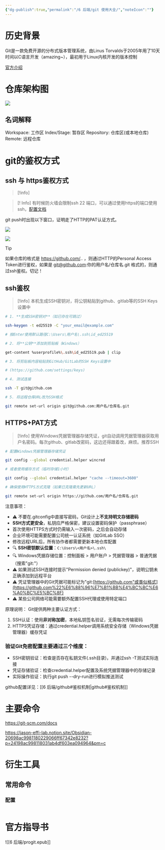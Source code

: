 ```yaml
---
{"dg-publish":true,"permalink":"/6 后端/git 使用大全/","noteIcon":""}
---
```



# 历史背景

Git是一款免费开源的分布式版本管理系统，由Linus Torvalds于2005年用了10天时间以C语言开发（amazing~），最初用于Linux内核开发的版本控制

[官方介绍](https://git-scm.com/book/zh/v2/%E8%B5%B7%E6%AD%A5-Git-%E7%AE%80%E5%8F%B2)

# 仓库架构图

![](https://jancis-1361410855.cos.ap-beijing.myqcloud.com/ObsidianImage/20250827181736285.png)
## 名词解释

Workspace: 工作区
Index/Stage: 暂存区
Repository: 仓库区(或本地仓库)
Remote:  远程仓库

# git的鉴权方式

## ssh 与 https鉴权方式
> [!info]
> 

> [! Info]
> 有时候防火墙会限制ssh 22 端口，可以通过使用https的端口使用ssh，[配置文档](https://docs.github.com/en/authentication/troubleshooting-ssh/using-ssh-over-the-https-port)


git push时出现以下窗口，证明走了HTTP的PAT认证方式。

![](https://jancis-1361410855.cos.ap-beijing.myqcloud.com/ObsidianImage/20250827181501879.png)

![](https://jancis-1361410855.cos.ap-beijing.myqcloud.com/ObsidianImage/20250827180910921.png)

> [!tip]
> 如果仓库的格式是 https://github.com/.. ，则通过HTTP的Personal Access Token进行鉴权，如果是 git@github.com:你的用户名/仓库名.git 格式的，则通过ssh鉴权。切记！

## ssh鉴权

> [!info]
> 本机生成SSH密钥对，将公钥粘贴到github、gitlab等的SSH Keys设置中

```BASH
# 1. **生成SSH密钥对**（如已存在可跳过）

ssh-keygen -t ed25519 -C "your_email@example.com"

# 按Enter使用默认路径C:\Users\用户名\.ssh\id_ed25519

# 2. 将**公钥**添加到剪贴板（Windows）

get-content %userprofile%\.ssh\id_ed25519.pub | clip

# 3. 将剪贴板内容粘贴到GitHub/GitLab的SSH Keys设置中

# (https://github.com/settings/keys)

# 4. 测试连接

ssh -T git@github.com

# 5. 将远程仓库URL改为SSH格式

git remote set-url origin git@github.com:用户名/仓库名.git
```

## HTTPS+PAT方式

> [!info]
> 使用Windows凭据管理器存储凭证，git自动调用凭据管理器获取用户名密码。每次github、gitlab改密码，这边还得跟着改，麻烦。推荐SSH

```BASH
# 配置Windows凭据管理器存储凭证

git config --global credential.helper wincred

# 或者使用缓存方式（临时存储1小时）

git config --global credential.helper "cache --timeout=3600"

# 确保使用HTTPS方式克隆（如果已克隆需先更新URL）

git remote set-url origin https://github.com/用户名/仓库名.git
```

注意事项：
- ⚠️ 不要在.gitconfig中直接写密码，Git设计上**不支持明文存储密码**
- **SSH方式更安全**，私钥应严格保密，建议设置密码保护（passphrase）
- 首次使用HTTPS方式时仍需输入一次密码，之后会自动存储
- 企业环境可能需要配置公司统一认证系统（如GitLab SSO）
- 修改远程URL后，所有协作者都需要更新本地仓库配置
- 🔍 **SSH密钥默认位置**：`C:\Users\<用户名>\.ssh\`
- 🔍 Windows凭据存储位置：控制面板 > 用户账户 > 凭据管理器 > 普通凭据（搜索"git:"）
- ⚠️ 如果测试SSH连接时提示"Permission denied (publickey)"，说明公钥未正确添加到远程平台
- ⚠️ 凭证管理器中的Git凭据可能标记为"git:[https://github.com"或类似格式](https://github.com%22%E6%88%96%E7%B1%BB%E4%BC%BC%E6%A0%BC%E5%BC%8F)
- ⚠️ 某些公司网络可能需要额外配置SSH代理或使用特定端口

原理说明： Git提供两种主要认证方式：
1. SSH认证：使用**非对称加密**，本地私钥签名验证，无需每次传输密码
2. HTTPS凭证存储：通过credential.helper调用系统安全存储（Windows凭据管理器）缓存凭证

### 验证Git免密配置主要通过三个维度：

- SSH密钥验证：检查是否存在私钥文件(.ssh目录)，并通过ssh -T测试实际连接
- 凭证存储验证：检查credential.helper配置及系统凭据管理器中的存储记录
- 实际操作验证：执行git push --dry-run进行模拟推送测试

github配置详见：[[6 后端/github#鉴权机制\|github#鉴权机制]]



# 主要命令

https://git-scm.com/docs






https://jason-effi-lab.notion.site/Obsidian-20698ac9981180229066ff67342e8232?p=24198ac998118031ab4df603ea094964&pm=c

# 衍生工具





## 常用命令

### 配置

```

```


# 官方指导书
![[6 后端/progit.epub]]
